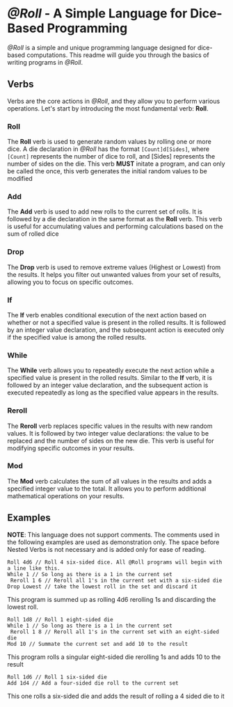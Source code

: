 # _@Roll_ - A Simple Language for Dice-Based Programming
_@Roll_ is a simple and unique programming language designed for dice-based computations. This readme will guide you through the basics of writing programs in _@Roll_.

## Verbs
Verbs are the core actions in _@Roll_, and they allow you to perform various operations. Let's start by introducing the most fundamental verb: **Roll**.

### Roll
The **Roll** verb is used to generate random values by rolling one or more dice. A die declaration in _@Roll_ has the format `[Count]d[Sides]`, where `[Count]` represents the number of dice to roll, and [Sides] represents the number of sides on the die. This verb **MUST** initate a program, and can only be called the once, this verb generates the initial random values to be modified

### Add
The **Add** verb is used to add new rolls to the current set of rolls. It is followed by a die declaration in the same format as the **Roll** verb. This verb is useful for accumulating values and performing calculations based on the sum of rolled dice

### Drop
The **Drop** verb is used to remove extreme values (Highest or Lowest) from the results. It helps you filter out unwanted values from your set of results, allowing you to focus on specific outcomes.

### If
The **If** verb enables conditional execution of the next action based on whether or not a specified value is present in the rolled results. It is followed by an integer value declaration, and the subsequent action is executed only if the specified value is among the rolled results.

### While
The **While** verb allows you to repeatedly execute the next action while a specified value is present in the rolled results. Similar to the **If** verb, it is followed by an integer value declaration, and the subsequent action is executed repeatedly as long as the specified value appears in the results.

### Reroll
The **Reroll** verb replaces specific values in the results with new random values. It is followed by two integer value declarations: the value to be replaced and the number of sides on the new die. This verb is useful for modifying specific outcomes in your results.

### Mod
The **Mod** verb calculates the sum of all values in the results and adds a specified integer value to the total. It allows you to perform additional mathematical operations on your results.


## Examples

**NOTE**: This language does not support comments. The comments used in the following examples are used as demonstration only. The space before Nested Verbs is not necessary and is added only for ease of reading.

```atroll
Roll 4d6 // Roll 4 six-sided dice. All @Roll programs will begin with a line like this.
While 1 // So long as there is a 1 in the current set
 Reroll 1 6 // Reroll all 1's in the current set with a six-sided die
Drop Lowest // take the lowest roll in the set and discard it
```
This program is summed up as rolling 4d6 rerolling 1s and discarding the lowest roll.

```atroll
Roll 1d8 // Roll 1 eight-sided die
While 1 // So long as there is a 1 in the current set
 Reroll 1 8 // Reroll all 1's in the current set with an eight-sided die
Mod 10 // Summate the current set and add 10 to the result
```
This program rolls a singular eight-sided die rerolling 1s and adds 10 to the result

```atroll
Roll 1d6 // Roll 1 six-sided die
Add 1d4 // Add a four-sided die roll to the current set
```
This one rolls a six-sided die and adds the result of rolling a 4 sided die to it
